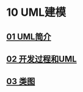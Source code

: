 # 10 UML建模

## [01 UML简介](/10%20UML建模/01%20UML简介.md)
## [02 开发过程和UML](/10%20UML建模/02%20开发过程和UML.md)
## [03 类图](/10%20UML建模/03%20类图.md)